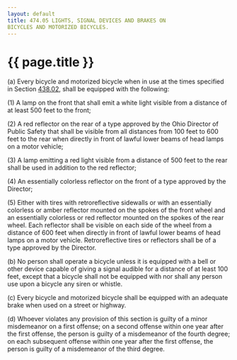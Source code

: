 ```yaml
---
layout: default 
title: 474.05 LIGHTS, SIGNAL DEVICES AND BRAKES ON
BICYCLES AND MOTORIZED BICYCLES.
---
```


{{ page.title }}
================

​(a) Every bicycle and motorized bicycle when in use at the times
specified in Section [438.02](23b24956.html), shall be equipped with the
following:

​(1) A lamp on the front that shall emit a white light visible from a
distance of at least 500 feet to the front;

​(2) A red reflector on the rear of a type approved by the Ohio Director
of Public Safety that shall be visible from all distances from 100 feet
to 600 feet to the rear when directly in front of lawful lower beams of
head lamps on a motor vehicle;

​(3) A lamp emitting a red light visible from a distance of 500 feet to
the rear shall be used in addition to the red reflector;

​(4) An essentially colorless reflector on the front of a type approved
by the Director;

​(5) Either with tires with retroreflective sidewalls or with an
essentially colorless or amber reflector mounted on the spokes of the
front wheel and an essentially colorless or red reflector mounted on the
spokes of the rear wheel. Each reflector shall be visible on each side
of the wheel from a distance of 600 feet when directly in front of
lawful lower beams of head lamps on a motor vehicle. Retroreflective
tires or reflectors shall be of a type approved by the Director.

​(b) No person shall operate a bicycle unless it is equipped with a bell
or other device capable of giving a signal audible for a distance of at
least 100 feet, except that a bicycle shall not be equipped with nor
shall any person use upon a bicycle any siren or whistle.

​(c) Every bicycle and motorized bicycle shall be equipped with an
adequate brake when used on a street or highway.

​(d) Whoever violates any provision of this section is guilty of a minor
misdemeanor on a first offense; on a second offense within one year
after the first offense, the person is guilty of a misdemeanor of the
fourth degree; on each subsequent offense within one year after the
first offense, the person is guilty of a misdemeanor of the third
degree.
